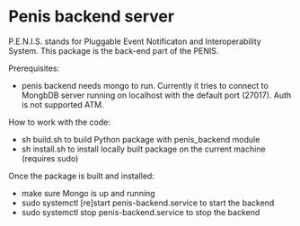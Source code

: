 # Penis backend server
P.E.N.I.S. stands for Pluggable Event Notificaton and Interoperability System.
This package is the back-end part of the PENIS.

Prerequisites:
- penis backend needs mongo to run. Currently it tries to connect to MongbDB server running on localhost
with the default port (27017). Auth is not supported ATM.

How to work with the code:
- sh build.sh to build Python package with penis_backend module
- sh install.sh to install locally built package on the current machine (requires sudo)

Once the package is built and installed:
- make sure Mongo is up and running
- sudo systemctl [re]start penis-backend.service to start the backend
- sudo systemctl stop penis-backend.service to stop the backend
